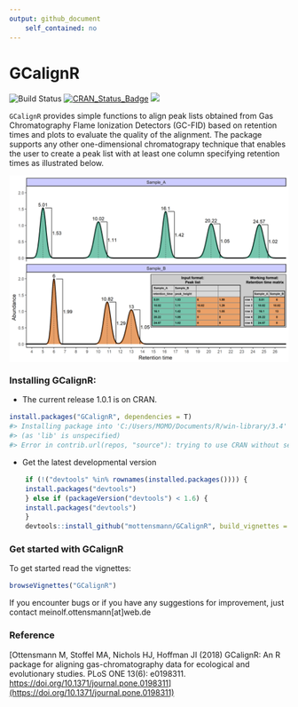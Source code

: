 ```yaml
---
output: github_document
    self_contained: no
---
```

<!-- rmarkdown v1 -->



# GCalignR

![Build Status](https://travis-ci.org/mottensmann/GCalignR.svg?branch=master)
[![CRAN_Status_Badge](http://www.r-pkg.org/badges/version/GCalignR)](https://cran.r-project.org/package=GCalignR)
[![](http://cranlogs.r-pkg.org/badges/grand-total/GCalignR)](https://cran.r-project.org/package=GCalignR)


`GCalignR` provides simple functions to align peak lists obtained from Gas Chromatography Flame Ionization Detectors (GC-FID) based on retention times and plots to evaluate the quality of the alignment. The package supports any other one-dimensional chromatograpy technique that enables the user to create a peak list with at least one column specifying retention times as illustrated below.

<img src="vignettes/Two_Chromas_Peak_List.png" title="plot of chunk unnamed-chunk-2" alt="plot of chunk unnamed-chunk-2" style="display: block; margin: auto;" />

### Installing GCalignR:

* The current release 1.0.1 is on CRAN.


```r
install.packages("GCalignR", dependencies = T)
#> Installing package into 'C:/Users/MOMO/Documents/R/win-library/3.4'
#> (as 'lib' is unspecified)
#> Error in contrib.url(repos, "source"): trying to use CRAN without setting a mirror
```

* Get the latest developmental version


```r
    if (!("devtools" %in% rownames(installed.packages()))) { 
    install.packages("devtools")
    } else if (packageVersion("devtools") < 1.6) {
    install.packages("devtools")
    }
    devtools::install_github("mottensmann/GCalignR", build_vignettes = TRUE)
```

### Get started with GCalignR

To get started read the vignettes:  


```r
browseVignettes("GCalignR")
```

If you encounter bugs or if you have any suggestions for improvement, just contact
meinolf.ottensmann[at]web.de

### Reference
[Ottensmann M, Stoffel MA, Nichols HJ, Hoffman JI (2018) GCalignR: An R package for aligning gas-chromatography data for ecological and evolutionary studies. PLoS ONE 13(6): e0198311. https://doi.org/10.1371/journal.pone.0198311](https://doi.org/10.1371/journal.pone.0198311)
